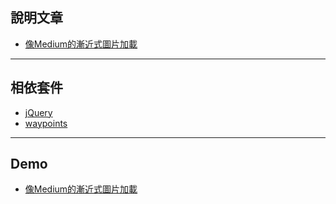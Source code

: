 ## 說明文章
- [像Medium的漸近式圖片加載](https://letswrite.tw/medium-lazyload/)

---

## 相依套件
- [jQuery](https://jquery.com/)
- [waypoints](https://imakewebthings.com/waypoints/)

---

## Demo
- [像Medium的漸近式圖片加載](https://letswritetw.github.io/letswrite-medium-lazyload/)
